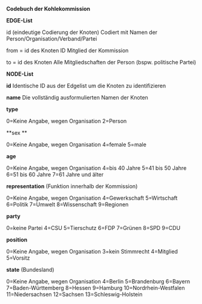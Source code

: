 **Codebuch der Kohlekommission**


**EDGE-List**

id (eindeutige Codierung der Knoten)
Codiert mit Namen der Person/Organisation/Verband/Partei

from = id des Knoten
ID Mitglied der Kommission

to = id des Knoten
Alle Mitgliedschaften der Person (bspw. politische Partei)


**NODE-List**

**id**
Identische ID aus der Edgelist um die Knoten zu identifizieren

**name**
Die vollständig ausformulierten Namen der Knoten

**type**

0=Keine Angabe, wegen Organisation
2=Person


**sex **

0=Keine Angabe, wegen Organisation
4=female
5=male


**age**

0=Keine Angabe, wegen Organisation
4=bis 40 Jahre
5=41 bis 50 Jahre
6=51 bis 60 Jahre
7=61 Jahre und älter


**representation** (Funktion innerhalb der Kommission)

0=Keine Angabe, wegen Organisation
4=Gewerkschaft
5=Wirtschaft
6=Politik
7=Umwelt
8=Wissenschaft
9=Regionen


**party**

0=keine Partei
4=CSU
5=Tierschutz
6=FDP
7=Grünen
8=SPD
9=CDU


**position**

0=Keine Angabe, wegen Organisation
3=kein Stimmrecht
4=Mitglied
5=Vorsitz


**state** (Bundesland)

0=Keine Angabe, wegen Organisation
4=Berlin
5=Brandenburg
6=Bayern
7=Baden-Württemberg
8=Hessen
9=Hamburg
10=Nordrhein-Westfalen
11=Niedersachsen
12=Sachsen
13=Schleswig-Holstein

